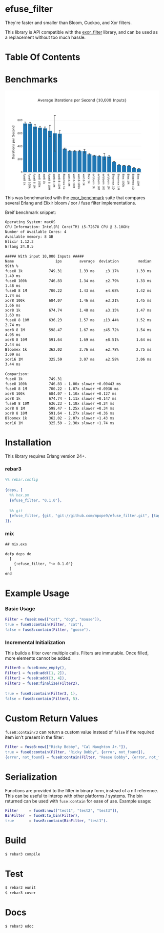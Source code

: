 efuse_filter
====

They're faster and smaller than Bloom, Cuckoo, and Xor filters.

This library is API compatible with the [exor_filter](https://github.com/mpope9/exor_filter) library, and can be used as a replacement without too much hassle.

Table Of Contents
====

Benchmarks
====
![Benchmark Graph](/images/results.png)

This was benchmarked with the [exor_benchmark](https://github.com/mpope9/exor_bechmark) suite that compares several Erlang and Elixir bloom / xor / fuse filter implementations.

Breif benchmark snippet:
```
Operating System: macOS
CPU Information: Intel(R) Core(TM) i5-7267U CPU @ 3.10GHz
Number of Available Cores: 4
Available memory: 8 GB
Elixir 1.12.2
Erlang 24.0.5

##### With input 10,000 Inputs #####
Name                   ips        average  deviation         median         99th %
fuse8 1k            749.31        1.33 ms     ±3.17%        1.33 ms        1.49 ms
fuse8 100k          746.83        1.34 ms     ±2.79%        1.33 ms        1.48 ms
fuse8 8 1M          700.22        1.43 ms     ±4.68%        1.42 ms        1.74 ms
xor8 100k           684.07        1.46 ms     ±3.21%        1.45 ms        1.66 ms
xor8 1k             674.74        1.48 ms     ±3.15%        1.47 ms        1.63 ms
fuse8 8 10M         636.23        1.57 ms    ±13.44%        1.52 ms        2.74 ms
xor8 8 1M           598.47        1.67 ms    ±45.72%        1.54 ms        4.95 ms
xor8 8 10M          591.64        1.69 ms     ±8.51%        1.64 ms        2.44 ms
Bloomex 1k          362.02        2.76 ms     ±2.78%        2.75 ms        3.09 ms
xor16 1M            325.59        3.07 ms     ±2.58%        3.06 ms        3.44 ms

Comparison:
fuse8 1k            749.31
fuse8 100k          746.83 - 1.00x slower +0.00443 ms
fuse8 8 1M          700.22 - 1.07x slower +0.0936 ms
xor8 100k           684.07 - 1.10x slower +0.127 ms
xor8 1k             674.74 - 1.11x slower +0.147 ms
fuse8 8 10M         636.23 - 1.18x slower +0.24 ms
xor8 8 1M           598.47 - 1.25x slower +0.34 ms
xor8 8 10M          591.64 - 1.27x slower +0.36 ms
Bloomex 1k          362.02 - 2.07x slower +1.43 ms
xor16 1M            325.59 - 2.30x slower +1.74 ms
```

Installation
====

This library requires Erlang version 24+.

### rebar3
```erlang
%% rebar.config

{deps, [
  %% hex.pm
  {efuse_filter, "0.1.0"},

  %% git
  {efuse_filter, {git, "git://github.com/mpope9/efuse_filter.git", {tag, "0.1.0"}}}
]}.
```

### mix
```
## mix.exs

defp deps do
  [
    {:efuse_filter, "~> 0.1.0"}
  ]
end
```

Example Usage
====

### Basic Usage
```erlang
Filter = fuse8:new(["cat", "dog", "mouse"]),
true = fuse8:contain(Filter, "cat"),
false = fuse8:contain(Filter, "goose").
```

### Incremental Initialization
This builds a filter over multiple calls. Filters are immutable. Once filled, more elements cannot be added.
```erlang
Filter0 = fuse8:new_empty(),
Filter1 = fuse8:add([1, 2]),
Filter2 = fuse8:add([3, 4]),
Filter3 = fuse8:finalize(Filter2),

true = fuse8:contain(Filter3, 1),
false = fuse8:contain(Filter3, 5).
```

Custom Return Values
====
`fuse8:contain/3` can return a custom value instead of `false` if the required item isn't present in the filter:

```erlang
Filter = fuse8:new(["Ricky Bobby", "Cal Naughton Jr."]),
true = fuse8:contain(Filter, "Ricky Bobby", {error, not_found}),
{error, not_found} = fuse8:contain(Filter, "Reese Bobby", {error, not_found}).
```

Serialization
====
Functions are provided to the filter in binary form, instead of a nif reference. This can be useful to interop with other platforms / systems. The bin returned can be used with `fuse:contain` for ease of use. Example usage:

```erlang
Filter     = fuse8:new(["test1", "test2", "test3"]),
BinFilter  = fuse8:to_bin(Filter),
true       = fuse8:contain(BinFilter, "test1").
```

Build
====

```bash
$ rebar3 compile
```

Test
====

```bash
$ rebar3 eunit
$ rebar3 cover
```

Docs
====

```
$ rebar3 edoc
```
